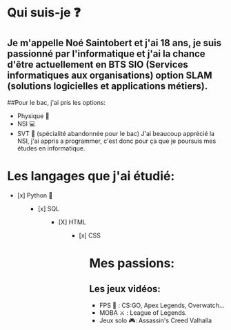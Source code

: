 # Qui suis-je ❓
## Je m'appelle Noé Saintobert et j'ai 18 ans, je suis passionné par l'informatique et j'ai la chance d'être actuellement en BTS SIO (Services informatiques aux organisations) option  SLAM (solutions logicielles et applications métiers).

##Pour le bac, j'ai pris les options:
- Physique 📕
- NSI 💻
- SVT 🌱 (spécialité abandonnée pour le bac)
J'ai beaucoup apprécié la NSI, j'ai appris a programmer, c'est donc pour ça que je poursuis mes études en informatique.

# Les langages que j'ai étudié:
<ul><li>[x] Python 🐍 </li><ul>
<ul><li>[x] SQL </li><ul>
<ul><li>[X] HTML </li><ul>
<ul><li>[x] CSS </li><ul>

# Mes passions:
## Les jeux vidéos:
- FPS 🎯 : CS:GO, Apex Legends, Overwatch...
- MOBA ⚔ : League of Legends.
- Jeux solo 🎮: Assassin's Creed Valhalla  




